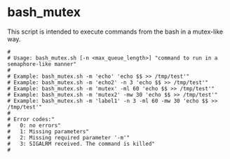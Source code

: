 bash_mutex
==========

This script is intended to execute commands from the bash in a mutex-like way.
```
# 
# Usage: bash_mutex.sh [-n <max_queue_length>] "command to run in a semaphore-like manner"
#
# Example: bash_mutex.sh -m 'echo' 'echo $$ >> /tmp/test'"
# Example: bash_mutex.sh -m 'echo2' -n 3 'echo $$ >> /tmp/test'"
# Example: bash_mutex.sh -m 'mutex' -ml 60 'echo $$ >> /tmp/test'"
# Example: bash_mutex.sh -m 'mutex2' -mw 30 'echo $$ >> /tmp/test'"
# Example: bash_mutex.sh -m 'label1' -n 3 -ml 60 -mw 30 'echo $$ >> /tmp/test'"
#
# Error codes:"
#   0: no errors"
#   1: Missing parameters"
#   2: Missing required parameter '-m'"
#   3: SIGALRM received. The command is killed"
#
```
